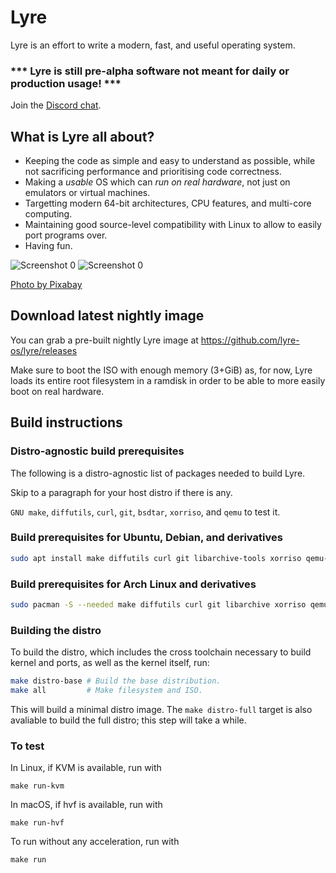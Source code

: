 # Lyre

Lyre is an effort to write a modern, fast, and useful operating system.

<h3>*** Lyre is still pre-alpha software not meant for daily or production usage! ***</h3>

Join the [Discord chat](https://discord.gg/2kdk3CbADg).

## What is Lyre all about?

- Keeping the code as simple and easy to understand as possible, while not sacrificing
performance and prioritising code correctness.
- Making a *usable* OS which can *run on real hardware*, not just on emulators or
virtual machines.
- Targetting modern 64-bit architectures, CPU features, and multi-core computing.
- Maintaining good source-level compatibility with Linux to allow to easily port programs over.
- Having fun.

![Screenshot 0](/screenshot0.png?raw=true "Screenshot 0")
![Screenshot 0](/screenshot1.png?raw=true "Screenshot 1")

[Photo by Pixabay](https://www.pexels.com/photo/body-of-water-near-mountains-158385/)

## Download latest nightly image

You can grab a pre-built nightly Lyre image at https://github.com/lyre-os/lyre/releases

Make sure to boot the ISO with enough memory (3+GiB) as, for now, Lyre loads its
entire root filesystem in a ramdisk in order to be able to more easily boot
on real hardware.

## Build instructions

### Distro-agnostic build prerequisites

The following is a distro-agnostic list of packages needed to build Lyre.

Skip to a paragraph for your host distro if there is any.

`GNU make`, `diffutils`, `curl`, `git`, `bsdtar`, `xorriso`, and `qemu` to test it.

### Build prerequisites for Ubuntu, Debian, and derivatives
```bash
sudo apt install make diffutils curl git libarchive-tools xorriso qemu-system-x86
```

### Build prerequisites for Arch Linux and derivatives
```bash
sudo pacman -S --needed make diffutils curl git libarchive xorriso qemu
```

### Building the distro

To build the distro, which includes the cross toolchain necessary
to build kernel and ports, as well as the kernel itself, run:

```bash
make distro-base # Build the base distribution.
make all         # Make filesystem and ISO.
```

This will build a minimal distro image. The `make distro-full` target
is also avaliable to build the full distro; this step will take a while.

### To test

In Linux, if KVM is available, run with

```
make run-kvm
```

In macOS, if hvf is available, run with

```
make run-hvf
```

To run without any acceleration, run with

```
make run
```
